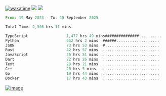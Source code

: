 [![wakatime](https://wakatime.com/badge/user/00eead22-fb14-4dd0-ab8a-3625cafbd50d.svg)](https://wakatime.com/@00eead22-fb14-4dd0-ab8a-3625cafbd50d)
![](https://komarev.com/ghpvc/?username=flatypus)
![](https://pixel.flatypus.me/flatypus?type=tracker)
<!--START_SECTION:waka-->

```rust
From: 19 May 2023 - To: 15 September 2025

Total Time: 2,506 hrs 11 mins

TypeScript                 1,477 hrs 49 mins###############..........   58.64 %
Python                     652 hrs 2 mins  ######...................   25.87 %
JSON                       73 hrs 53 mins  #........................   02.93 %
Rust                       42 hrs 57 mins  .........................   01.70 %
JavaScript                 26 hrs 51 mins  .........................   01.07 %
Dart                       22 hrs 26 mins  .........................   00.89 %
Text                       20 hrs 21 mins  .........................   00.81 %
C++                        20 hrs 5 mins   .........................   00.80 %
Go                         19 hrs 44 mins  .........................   00.78 %
Docker                     17 hrs 43 mins  .........................   00.70 %
```

<!--END_SECTION:waka-->
[<img alt="image" src="https://github.com/flatypus/flatypus/assets/68029599/0a302dc1-501c-43a0-ae8d-37ec4817f3bd">](https://flatypus.me)

